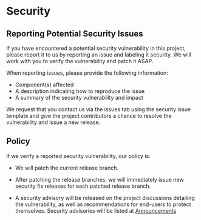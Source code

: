 # Security

## Reporting Potential Security Issues

If you have encountered a potential security vulnerability in this project,
please report it to us by reporting an issue and labeling it security. We will work with you to
verify the vulnerability and patch it ASAP.

When reporting issues, please provide the following information:

- Component(s) affected
- A description indicating how to reproduce the issue
- A summary of the security vulnerability and impact

We request that you contact us via the issues tab using the security issue template and give the
project contributors a chance to resolve the vulnerability and issue a new
release.

## Policy

If we verify a reported security vulnerability, our policy is:

- We will patch the current release branch.

- After patching the release branches, we will immediately issue new security
  fix releases for each patched release branch.

- A security advisory will be released on the project discussions detailing the
  vulnerability, as well as recommendations for end-users to protect themselves.
  Security advisories will be listed at [Announcements](https://github.com/Thomasbehan/SkinVestigatorAI/discussions/categories/announcements)
  
